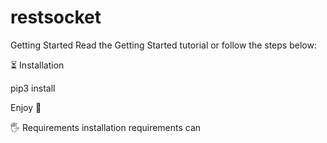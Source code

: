 # restsocket

Getting Started
Read the Getting Started tutorial or follow the steps below:

⏳ Installation

pip3 install

Enjoy 🎉

🖐 Requirements
installation requirements can
